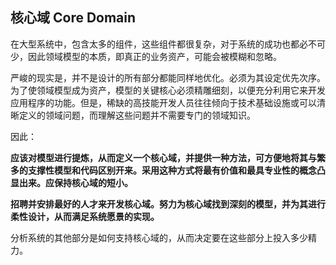 ## 核心域 Core Domain



在大型系统中，包含太多的组件，这些组件都很复杂，对于系统的成功也都必不可少，因此领域模型的本质，即真正的业务资产，可能会被模糊和忽略。

严峻的现实是，并不是设计的所有部分都能同样地优化。必须为其设定优先次序。为了使领域模型成为资产，模型的关键核心必须精雕细刻，以便充分利用它来开发应用程序的功能。但是，稀缺的高技能开发人员往往倾向于技术基础设施或可以清晰定义的领域问题，而理解这些问题并不需要专门的领域知识。

因此：

**应该对模型进行提炼，从而定义一个核心域，并提供一种方法，可方便地将其与繁多的支撑性模型和代码区别开来。采用这种方式将最有价值和最具专业性的概念凸显出来。应保持核心域的短小。**

**招聘并安排最好的人才来开发核心域。努力为核心域找到深刻的模型，并为其进行柔性设计，从而满足系统愿景的实现。**

分析系统的其他部分是如何支持核心域的，从而决定要在这些部分上投入多少精力。